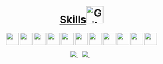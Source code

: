 <div>
  <a href="https://github.com/walisson27">
</div>
<p align='center'>
   <!--<a><img src="https://github-readme-stats.vercel.app/api/top-langs/?username=wausernamelisson27&layout=compact&theme=dark" width=385></a>-->
</p>
<h1 align='center'>Skills<img src="https://media.giphy.com/media/W5eoZHPpUx9sapR0eu/giphy.gif" width=47 alt="Git"/></h1>
<div>
  <p align='center'>
    <a> <img width=34 src ='https://raw.githubusercontent.com/rahulbanerjee26/githubAboutMeGenerator/main/icons/html.svg'></a>
    <a> <img width=34 src ='https://raw.githubusercontent.com/rahulbanerjee26/githubAboutMeGenerator/main/icons/css.svg'></a>
    <a> <img width=34 src ='https://raw.githubusercontent.com/rahulbanerjee26/githubAboutMeGenerator/main/icons/bootstrap.svg'></a>
    <a> <img width=34 src ='https://raw.githubusercontent.com/rahulbanerjee26/githubAboutMeGenerator/main/icons/reactjs.svg'></a>
    <a> <img width=34 src ='https://raw.githubusercontent.com/rahulbanerjee26/githubAboutMeGenerator/main/icons/vuejs.svg'></a>
    <a> <img width=34 src ='https://raw.githubusercontent.com/rahulbanerjee26/githubAboutMeGenerator/main/icons/javascript.svg'></a>
    <a> <img width=34 src ='https://raw.githubusercontent.com/rahulbanerjee26/githubAboutMeGenerator/main/icons/typescript.svg'></a>
    <a> <img width=34 src ='https://raw.githubusercontent.com/rahulbanerjee26/githubAboutMeGenerator/main/icons/mongodb.svg'></a>
    <a> <img width=34 src ='https://raw.githubusercontent.com/rahulbanerjee26/githubAboutMeGenerator/main/icons/mysql.svg'></a>
    <a> <img width=34 src ='https://raw.githubusercontent.com/rahulbanerjee26/githubAboutMeGenerator/main/icons/nodejs.svg'></a>
    <a> <img width=34 src ='https://raw.githubusercontent.com/rahulbanerjee26/githubAboutMeGenerator/main/icons/git.svg'></a>
   </p>
</div>
<div align='center'>
  <a href="https://www.linkedin.com/in/walisson-souza/" target="_blank">
     <img src="https://img.shields.io/badge/linkedin-%230077B5.svg?&style=for-the-badge&logo=linkedin&logoColor=white" />
  </a>&nbsp;&nbsp;
  <a href="mailto:walisson_souza7@hotmail.com">
      <img src="https://img.shields.io/badge/Microsoft_Outlook-0078D4?style=for-the-badge&logo=microsoft-outlook&logoColor=white" />        
  </a>&nbsp;&nbsp;
</div>
  
